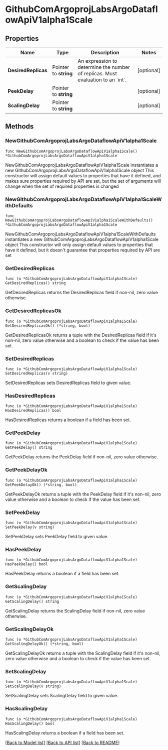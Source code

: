 # GithubComArgoprojLabsArgoDataflowApiV1alpha1Scale

## Properties

Name | Type | Description | Notes
------------ | ------------- | ------------- | -------------
**DesiredReplicas** | Pointer to **string** | An expression to determine the number of replicas. Must evaluation to an &#x60;int&#x60;. | [optional] 
**PeekDelay** | Pointer to **string** |  | [optional] 
**ScalingDelay** | Pointer to **string** |  | [optional] 

## Methods

### NewGithubComArgoprojLabsArgoDataflowApiV1alpha1Scale

`func NewGithubComArgoprojLabsArgoDataflowApiV1alpha1Scale() *GithubComArgoprojLabsArgoDataflowApiV1alpha1Scale`

NewGithubComArgoprojLabsArgoDataflowApiV1alpha1Scale instantiates a new GithubComArgoprojLabsArgoDataflowApiV1alpha1Scale object
This constructor will assign default values to properties that have it defined,
and makes sure properties required by API are set, but the set of arguments
will change when the set of required properties is changed

### NewGithubComArgoprojLabsArgoDataflowApiV1alpha1ScaleWithDefaults

`func NewGithubComArgoprojLabsArgoDataflowApiV1alpha1ScaleWithDefaults() *GithubComArgoprojLabsArgoDataflowApiV1alpha1Scale`

NewGithubComArgoprojLabsArgoDataflowApiV1alpha1ScaleWithDefaults instantiates a new GithubComArgoprojLabsArgoDataflowApiV1alpha1Scale object
This constructor will only assign default values to properties that have it defined,
but it doesn't guarantee that properties required by API are set

### GetDesiredReplicas

`func (o *GithubComArgoprojLabsArgoDataflowApiV1alpha1Scale) GetDesiredReplicas() string`

GetDesiredReplicas returns the DesiredReplicas field if non-nil, zero value otherwise.

### GetDesiredReplicasOk

`func (o *GithubComArgoprojLabsArgoDataflowApiV1alpha1Scale) GetDesiredReplicasOk() (*string, bool)`

GetDesiredReplicasOk returns a tuple with the DesiredReplicas field if it's non-nil, zero value otherwise
and a boolean to check if the value has been set.

### SetDesiredReplicas

`func (o *GithubComArgoprojLabsArgoDataflowApiV1alpha1Scale) SetDesiredReplicas(v string)`

SetDesiredReplicas sets DesiredReplicas field to given value.

### HasDesiredReplicas

`func (o *GithubComArgoprojLabsArgoDataflowApiV1alpha1Scale) HasDesiredReplicas() bool`

HasDesiredReplicas returns a boolean if a field has been set.

### GetPeekDelay

`func (o *GithubComArgoprojLabsArgoDataflowApiV1alpha1Scale) GetPeekDelay() string`

GetPeekDelay returns the PeekDelay field if non-nil, zero value otherwise.

### GetPeekDelayOk

`func (o *GithubComArgoprojLabsArgoDataflowApiV1alpha1Scale) GetPeekDelayOk() (*string, bool)`

GetPeekDelayOk returns a tuple with the PeekDelay field if it's non-nil, zero value otherwise
and a boolean to check if the value has been set.

### SetPeekDelay

`func (o *GithubComArgoprojLabsArgoDataflowApiV1alpha1Scale) SetPeekDelay(v string)`

SetPeekDelay sets PeekDelay field to given value.

### HasPeekDelay

`func (o *GithubComArgoprojLabsArgoDataflowApiV1alpha1Scale) HasPeekDelay() bool`

HasPeekDelay returns a boolean if a field has been set.

### GetScalingDelay

`func (o *GithubComArgoprojLabsArgoDataflowApiV1alpha1Scale) GetScalingDelay() string`

GetScalingDelay returns the ScalingDelay field if non-nil, zero value otherwise.

### GetScalingDelayOk

`func (o *GithubComArgoprojLabsArgoDataflowApiV1alpha1Scale) GetScalingDelayOk() (*string, bool)`

GetScalingDelayOk returns a tuple with the ScalingDelay field if it's non-nil, zero value otherwise
and a boolean to check if the value has been set.

### SetScalingDelay

`func (o *GithubComArgoprojLabsArgoDataflowApiV1alpha1Scale) SetScalingDelay(v string)`

SetScalingDelay sets ScalingDelay field to given value.

### HasScalingDelay

`func (o *GithubComArgoprojLabsArgoDataflowApiV1alpha1Scale) HasScalingDelay() bool`

HasScalingDelay returns a boolean if a field has been set.


[[Back to Model list]](../README.md#documentation-for-models) [[Back to API list]](../README.md#documentation-for-api-endpoints) [[Back to README]](../README.md)


